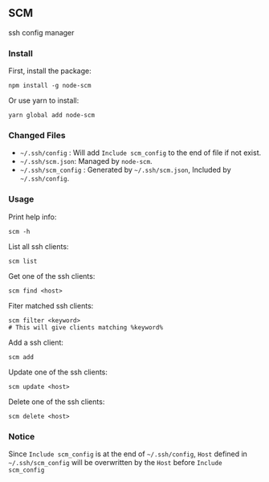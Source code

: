 ## SCM
ssh config manager

### Install

First, install the package:

```
npm install -g node-scm
```

Or use yarn to install: 

```
yarn global add node-scm
```

### Changed Files

+ `~/.ssh/config` : Will add `Include scm_config` to the end of file if not exist.
+ `~/.ssh/scm.json`: Managed by `node-scm`.
+ `~/.ssh/scm_config` : Generated by `~/.ssh/scm.json`, Included by `~/.ssh/config`.

### Usage

Print help info:

```
scm -h
```

List all ssh clients:

```
scm list
```

Get one of the ssh clients:

```
scm find <host>
```

Fiter matched ssh clients:

```
scm filter <keyword>
# This will give clients matching %keyword%
```

Add a ssh client:

```
scm add
```

Update one of the ssh clients:

```
scm update <host>
```

Delete one of the ssh clients:

```
scm delete <host>
```

### Notice

Since `Include scm_config` is at the end of `~/.ssh/config`, `Host` defined in `~/.ssh/scm_config` will be overwritten by the `Host` before `Include scm_config`

